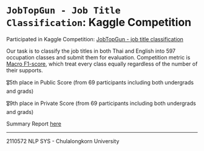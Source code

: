 # `JobTopGun - Job Title Classification`: Kaggle Competition

Participated in Kaggle Competition: [JobTopGun - job title classification](https://www.kaggle.com/competitions/jobtopgun-job-title-classification/submissions)

Our task is to classify the job titles in both Thai and English into 597 occupation classes and submit them for evaluation. Competition metric is [Macro F1-score](https://towardsdatascience.com/micro-macro-weighted-averages-of-f1-score-clearly-explained-b603420b292f), which treat
every class equally regardless of the number of their supports.

🎖️5th place in Public Score (from 69 participants including both undergrads and grads)

🎖️9th place in Private Score (from 69 participants including both undergrads and grads)

Summary Report [here](https://docs.google.com/document/d/1XjDd0R8NmnWSp4_U-8EaDRIAHS3f-MD3OmTIUYJivzw/edit?usp=sharing) 

---

2110572 NLP SYS - Chulalongkorn University